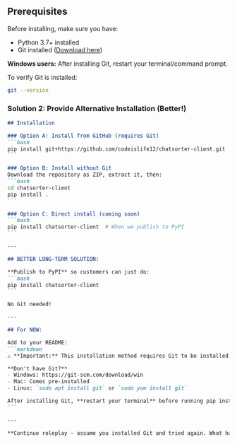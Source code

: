 ## Prerequisites

Before installing, make sure you have:
- Python 3.7+ installed
- Git installed ([Download here](https://git-scm.com/downloads))

**Windows users:** After installing Git, restart your terminal/command prompt.

To verify Git is installed:
````bash
git --version
````

### Solution 2: Provide Alternative Installation (Better!)
````markdown
## Installation

### Option A: Install from GitHub (requires Git)
```bash
pip install git+https://github.com/codeislife12/chatsorter-client.git
```

### Option B: Install without Git
Download the repository as ZIP, extract it, then:
```bash
cd chatsorter-client
pip install .
```

### Option C: Direct install (coming soon)
```bash
pip install chatsorter-client  # When we publish to PyPI
```

---

## BETTER LONG-TERM SOLUTION:

**Publish to PyPI** so customers can just do:
```bash
pip install chatsorter-client
```

No Git needed!

---

## For NOW:

Add to your README:
```markdown
⚠️ **Important:** This installation method requires Git to be installed.

**Don't have Git?** 
- Windows: https://git-scm.com/download/win
- Mac: Comes pre-installed
- Linux: `sudo apt install git` or `sudo yum install git`

After installing Git, **restart your terminal** before running pip install.
```

---

**Continue roleplay - assume you installed Git and tried again. What happens next?**
